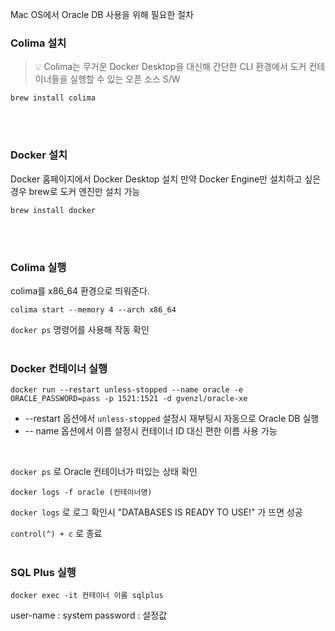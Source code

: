 Mac OS에서 Oracle DB 사용을 위해 필요한 절차

### Colima 설치
> 💡 Colima는 무거운 Docker Desktop을 대신해 간단한 CLI 환경에서 도커 컨테이너들을 실행할 수 있는 오픈 소스 S/W

```
brew install colima
```
<br><br>
### Docker 설치

Docker 홈페이지에서 Docker Desktop 설치
만약 Docker Engine만 설치하고 싶은 경우 brew로 도커 엔진만 설치 가능

```
brew install docker
```
<br><br>
### Colima 실행
colima를 x86_64 환경으로 띄워준다.
```
colima start --memory 4 --arch x86_64

```

`docker ps` 명령어를 사용해 작동 확인
<br><br>
### Docker 컨테이너 실행
```
docker run --restart unless-stopped --name oracle -e ORACLE_PASSWORD=pass -p 1521:1521 -d gvenzl/oracle-xe
```

- --restart 옵션에서 `unless-stopped` 설정시 재부팅시 자동으로 Oracle DB 실행
- -- name 옵션에서 이름 설정시 컨테이너 ID 대신 편한 이름 사용 가능
<br>

`docker ps` 로 Oracle 컨테이너가 떠있는 상태 확인

```
docker logs -f oracle (컨테이너명)
```
`docker logs` 로 로그 확인시 "DATABASES IS READY TO USE!" 가 뜨면 성공


`control(^) + c` 로 종료
<br><br>
### SQL Plus 실행
```
docker exec -it 컨테이너 이름 sqlplus
```
user-name : system 
password : 설정값

